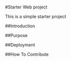 #Starter Web project

This is a simple starter project

##Introduction

##Purpose

##Deployment

##How To Contribute
